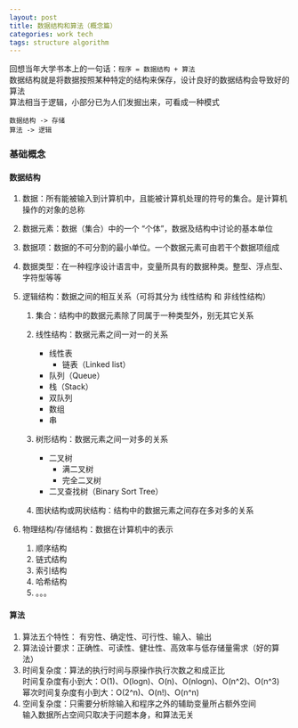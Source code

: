```yaml
---
layout: post
title: 数据结构和算法（概念篇）
categories: work tech
tags: structure algorithm
---
```


回想当年大学书本上的一句话：`程序 = 数据结构 + 算法`  
数据结构就是将数据按照某种特定的结构来保存，设计良好的数据结构会导致好的算法  
算法相当于逻辑，小部分已为人们发掘出来，可看成一种模式

`数据结构 -> 存储`  
`算法 -> 逻辑`

### 基础概念

#### 数据结构

1. 数据：所有能被输入到计算机中，且能被计算机处理的符号的集合。是计算机操作的对象的总称
2. 数据元素：数据（集合）中的一个 “个体”，数据及结构中讨论的基本单位
3. 数据项：数据的不可分割的最小单位。一个数据元素可由若干个数据项组成
4. 数据类型：在一种程序设计语言中，变量所具有的数据种类。整型、浮点型、字符型等等
5. 逻辑结构：数据之间的相互关系（可将其分为 线性结构 和 非线性结构）

    1. 集合：结构中的数据元素除了同属于一种类型外，别无其它关系
    2. 线性结构：数据元素之间一对一的关系

        - 线性表
            - 链表（Linked list）
        - 队列（Queue）
        - 栈（Stack）
        - 双队列
        - 数组
        - 串

    3. 树形结构：数据元素之间一对多的关系

        - 二叉树
            - 满二叉树
            - 完全二叉树
        - 二叉查找树（Binary Sort Tree）

    4. 图状结构或网状结构：结构中的数据元素之间存在多对多的关系

6. 物理结构/存储结构：数据在计算机中的表示
    1. 顺序结构
    2. 链式结构
    3. 索引结构
    4. 哈希结构
    5. 。。。

#### 算法

1. 算法五个特性： 有穷性、确定性、可行性、输入、输出
2. 算法设计要求：正确性、可读性、健壮性、高效率与低存储量需求（好的算法）
3. 时间复杂度：算法的执行时间与原操作执行次数之和成正比  
    时间复杂度有小到大：O(1)、O(logn)、O(n)、O(nlogn)、O(n^2)、O(n^3)  
    幂次时间复杂度有小到大：O(2^n)、O(n!)、O(n^n)
4. 空间复杂度：只需要分析除输入和程序之外的辅助变量所占额外空间  
    输入数据所占空间只取决于问题本身，和算法无关
